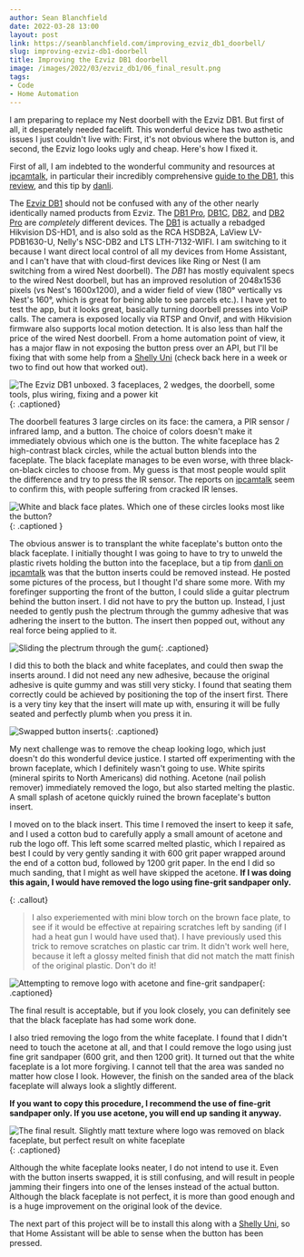 ```yaml
---
author: Sean Blanchfield
date: 2022-03-28 13:00
layout: post
link: https://seanblanchfield.com/improving_ezviz_db1_doorbell/
slug: improving-ezviz-db1-doorbell
title: Improving the Ezviz DB1 doorbell
image: /images/2022/03/ezviz_db1/06_final_result.png
tags:
- Code
- Home Automation
---
```

I am preparing to replace my Nest doorbell with the Ezviz DB1. But first of all, it desperately needed facelift. This wonderful device has two asthetic issues I just couldn't live with: First, it's not obvious where the button is, and second, the Ezviz logo looks ugly and cheap. Here's how I fixed it.

<!-- more -->

First of all, I am indebted to the wonderful community and resources at [ipcamtalk](https://ipcamtalk.com), in particular their incredibly comprehensive [guide to the DB1](https://ipcamtalk.com/threads/new-rca-hsdb2a-3mp-doorbell-ip-camera.31601/page-101#post-412577), this [review](https://ipcamtalk.com/threads/review-ezviz-db1c.52789/), and this tip by [danli](https://ipcamtalk.com/threads/new-rca-hsdb2a-3mp-doorbell-ip-camera.31601/page-148#post-431211).

The [Ezviz DB1](https://www.ezviz.com/product/db1/960) should not be confused with any of the other nearly identically named products from Ezviz. The [DB1 Pro](https://www.ezviz.com/product/db1-pro/39208), [DB1C](https://www.ezviz.com/product/db1c/27224), [DB2](https://www.ezviz.com/inter/product/db2/38579), and [DB2 Pro](https://www.ezviz.com/product/db2-pro/38327) are *completely* different devices.  The [DB1](https://www.ezviz.com/product/db1/960) is actually a rebadged Hikvision DS-HD1, and is also sold as the RCA HSDB2A, LaView LV-PDB1630-U, Nelly's NSC-DB2 and LTS LTH-7132-WIFI. I am switching to it because I want direct local control of all my devices from Home Assistant, and I can't have that with cloud-first devices like Ring or Nest (I am switching from a wired Nest doorbell). The *DB1* has mostly equivalent specs to the wired Nest doorbell, but has an improved resolution of 2048x1536 pixels (vs Nest's 1600x1200), and a wider field of view (180&deg; vertically vs Nest's 160&deg;, which is great for being able to see parcels etc.). I have yet to test the app, but it looks great, basically turning doorbell presses into VoiP calls. The camera is exposed locally via RTSP and Onvif, and with Hikvision firmware also supports local motion detection. It is also less than half the price of the wired Nest doorbell. From a home automation point of view, it has a major flaw in not exposing the button press over an API, but I'll be fixing that with some help from a [Shelly Uni](https://shelly.cloud/products/shelly-uni-smart-home-automation-device/) (check back here in a week or two to find out how that worked out).

![The Ezviz DB1 unboxed. 3 faceplaces, 2 wedges, the doorbell, some tools, plus wiring, fixing and a power kit](/images/2022/03/ezviz_db1/01_unbox.jpg){: .captioned}


The doorbell features 3 large circles on its face: the camera, a PIR sensor / infrared lamp, and a button. The choice of colors doesn't make it immediately obvious which one is the button. The white faceplace has 2 high-contrast black circles, while the actual button blends into the faceplate. 
The black faceplate manages to be even worse, with three black-on-black circles to choose from. My guess is that most people would split the difference and try to press the IR sensor. The reports on [ipcamtalk](https://ipcamtalk.com/threads/new-rca-hsdb2a-3mp-doorbell-ip-camera.31601/page-62#post-398864) seem to confirm this, with people suffering from cracked IR lenses.

![White and black face plates. Which one of these circles looks most like the button?](/images/2022/03/ezviz_db1/02_where_do_you_press.png){: .captioned  }

The obvious answer is to transplant the white faceplate's button onto the black faceplate. I initially thought I was going to have to try to unweld the plastic rivets holding the button into the faceplace, but a tip from [danli on ipcamtalk](https://ipcamtalk.com/threads/new-rca-hsdb2a-3mp-doorbell-ip-camera.31601/page-148#post-431211) was that the button inserts could be removed instead. He posted some pictures of the process, but I thought I'd share some more. With my forefinger supporting the front of the button, I could slide a guitar plectrum behind the button insert. I did not have to pry the button up. Instead, I just needed to gently push the plectrum through the gummy adhesive that was adhering the insert to the button. The insert then popped out, without any real force being applied to it.

![Sliding the plectrum through the gum](/images/2022/03/ezviz_db1/03_separate_insert.png){: .captioned}

I did this to both the black and white faceplates, and could then swap the inserts around. I did not need any new adhesive, because the original adhesive is quite gummy and was still very sticky. I found that seating them correctly could be achieved by positioning the top of the insert first. There is a very tiny key that the insert will mate up with, ensuring it will be fully seated and perfectly plumb when you press it in.

![Swapped button inserts](/images/2022/03/ezviz_db1/04_swap_inserts.png){: .captioned}

My next challenge was to remove the cheap looking logo, which just doesn't do this wonderful device justice. I started off experimenting with the brown faceplate, which I definitely wasn't going to use. White spirits (mineral spirits to North Americans) did nothing. Acetone (nail polish remover) immediately removed the logo, but also started melting the plastic. A small splash of acetone quickly ruined the brown faceplate's button insert.

I moved on to the black insert. This time I removed the insert to keep it safe, and I used a cotton bud to carefully apply a small amount of acetone and rub the logo off. This left some scarred melted plastic, which I repaired as best I could by very gently sanding it with 600 grit paper wrapped around the end of a cotton bud, followed by 1200 grit paper. In the end I did so much sanding, that I might as well have skipped the acetone. **If I was doing this again, I would have removed the logo using fine-grit sandpaper only.**

{: .callout}
> I also experiemented with mini blow torch on the brown face plate, to see if it would be effective at repairing scratches left by sanding (if I had a heat gun I would have used that). I have previously used this trick to remove scratches on plastic car trim. It didn't work well here, because it left a glossy melted finish that did not match the matt finish of the original plastic. Don't do it!

![Attempting to remove logo with acetone and fine-grit sandpaper](/images/2022/03/ezviz_db1/05_removing_logo.png){: .captioned}

The final result is acceptable, but if you look closely, you can definitely see that the black faceplate has had some work done.

I also tried removing the logo from the white faceplate. I found that I didn't need to touch the acetone at all, and that I could remove the logo using just fine grit sandpaper (600 grit, and then 1200 grit). It turned out that the white faceplate is a lot more forgiving. I cannot tell that the area was sanded no matter how close I look. However, the finish on the sanded area of the black faceplate will always look a slightly different.

**If you want to copy this procedure, I recommend the use of fine-grit sandpaper only. If you use acetone, you will end up sanding it anyway.**

![The final result. Slightly matt texture where logo was removed on black faceplate, but perfect result on white faceplate](/images/2022/03/ezviz_db1/06_final_result.png){: .captioned}

Although the white faceplate looks neater, I do not intend to use it. Even with the button inserts swapped, it is still confusing, and will result in people jamming their fingers into one of the lenses instead of the actual button. Although the black faceplate is not perfect, it is more than good enough and is a huge improvement on the original look of the device.

The next part of this project will be to install this along with a [Shelly Uni](https://shelly.cloud/products/shelly-uni-smart-home-automation-device/), so that Home Assistant will be able to sense when the button has been pressed. 
